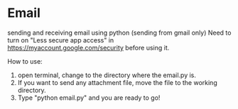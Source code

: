 # Email
sending and receiving email using python (sending from gmail only)
Need to turn on "Less secure app access" in https://myaccount.google.com/security before using it.

How to use:
1. open terminal, change to the directory where the email.py is.
2. If you want to send any attachment file, move the file to the working directory.
3. Type "python email.py" and you are ready to go!
